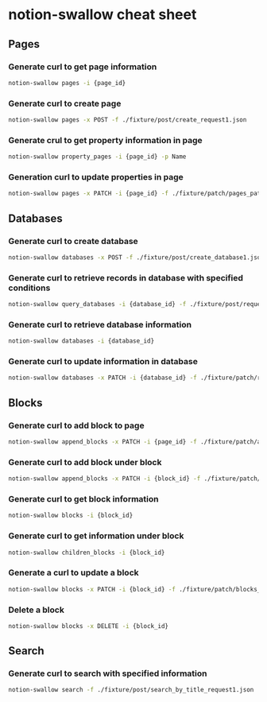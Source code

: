 # notion-swallow cheat sheet

## Pages

### Generate curl to get page information

```sh
notion-swallow pages -i {page_id}
```

### Generate curl to create page

```sh
notion-swallow pages -x POST -f ./fixture/post/create_request1.json
```

### Generate crul to get property information in page

```sh
notion-swallow property_pages -i {page_id} -p Name
```

### Generation curl to update properties in page

```sh
notion-swallow pages -x PATCH -i {page_id} -f ./fixture/patch/pages_patch_request1.json
```

## Databases

### Generate curl to create database

```sh
notion-swallow databases -x POST -f ./fixture/post/create_database1.json
```

### Generate curl to retrieve records in database with specified conditions

```sh
notion-swallow query_databases -i {database_id} -f ./fixture/post/request1.json
```

### Generate curl to retrieve database information

```sh
notion-swallow databases -i {database_id}
```

### Generate curl to update information in database

```sh
notion-swallow databases -x PATCH -i {database_id} -f ./fixture/patch/request1.json
```

## Blocks

### Generate curl to add block to page

```sh
notion-swallow append_blocks -x PATCH -i {page_id} -f ./fixture/patch/append_blocks_request1.json
```

### Generate curl to add block under block

```sh
notion-swallow append_blocks -x PATCH -i {block_id} -f ./fixture/patch/append_blocks_request1.json
```

### Generate curl to get block information

```sh
notion-swallow blocks -i {block_id}
```

### Generate curl to get information under block

```sh
notion-swallow children_blocks -i {block_id}
```

### Generate a curl to update a block

```sh
notion-swallow blocks -x PATCH -i {block_id} -f ./fixture/patch/blocks_update_request1.json
```

### Delete a block

```sh
notion-swallow blocks -x DELETE -i {block_id}
```

## Search

### Generate curl to search with specified information

```sh
notion-swallow search -f ./fixture/post/search_by_title_request1.json
```